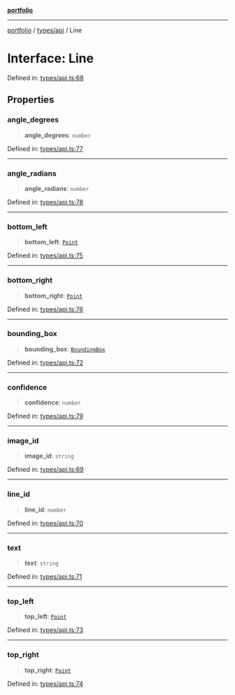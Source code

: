 [**portfolio**](../../../README.md)

***

[portfolio](../../../modules.md) / [types/api](../README.md) / Line

# Interface: Line

Defined in: [types/api.ts:68](https://github.com/tnorlund/Portfolio/blob/d858767a8fa7e56054d3c692f93d7ec8078e1a4d/portfolio/types/api.ts#L68)

## Properties

### angle\_degrees

> **angle\_degrees**: `number`

Defined in: [types/api.ts:77](https://github.com/tnorlund/Portfolio/blob/d858767a8fa7e56054d3c692f93d7ec8078e1a4d/portfolio/types/api.ts#L77)

***

### angle\_radians

> **angle\_radians**: `number`

Defined in: [types/api.ts:78](https://github.com/tnorlund/Portfolio/blob/d858767a8fa7e56054d3c692f93d7ec8078e1a4d/portfolio/types/api.ts#L78)

***

### bottom\_left

> **bottom\_left**: [`Point`](Point.md)

Defined in: [types/api.ts:75](https://github.com/tnorlund/Portfolio/blob/d858767a8fa7e56054d3c692f93d7ec8078e1a4d/portfolio/types/api.ts#L75)

***

### bottom\_right

> **bottom\_right**: [`Point`](Point.md)

Defined in: [types/api.ts:76](https://github.com/tnorlund/Portfolio/blob/d858767a8fa7e56054d3c692f93d7ec8078e1a4d/portfolio/types/api.ts#L76)

***

### bounding\_box

> **bounding\_box**: [`BoundingBox`](BoundingBox.md)

Defined in: [types/api.ts:72](https://github.com/tnorlund/Portfolio/blob/d858767a8fa7e56054d3c692f93d7ec8078e1a4d/portfolio/types/api.ts#L72)

***

### confidence

> **confidence**: `number`

Defined in: [types/api.ts:79](https://github.com/tnorlund/Portfolio/blob/d858767a8fa7e56054d3c692f93d7ec8078e1a4d/portfolio/types/api.ts#L79)

***

### image\_id

> **image\_id**: `string`

Defined in: [types/api.ts:69](https://github.com/tnorlund/Portfolio/blob/d858767a8fa7e56054d3c692f93d7ec8078e1a4d/portfolio/types/api.ts#L69)

***

### line\_id

> **line\_id**: `number`

Defined in: [types/api.ts:70](https://github.com/tnorlund/Portfolio/blob/d858767a8fa7e56054d3c692f93d7ec8078e1a4d/portfolio/types/api.ts#L70)

***

### text

> **text**: `string`

Defined in: [types/api.ts:71](https://github.com/tnorlund/Portfolio/blob/d858767a8fa7e56054d3c692f93d7ec8078e1a4d/portfolio/types/api.ts#L71)

***

### top\_left

> **top\_left**: [`Point`](Point.md)

Defined in: [types/api.ts:73](https://github.com/tnorlund/Portfolio/blob/d858767a8fa7e56054d3c692f93d7ec8078e1a4d/portfolio/types/api.ts#L73)

***

### top\_right

> **top\_right**: [`Point`](Point.md)

Defined in: [types/api.ts:74](https://github.com/tnorlund/Portfolio/blob/d858767a8fa7e56054d3c692f93d7ec8078e1a4d/portfolio/types/api.ts#L74)
